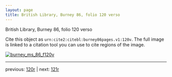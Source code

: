 ```yaml
---
layout: page
title: British Library, Burney 86, folio 120 verso
---
```


British Library, Burney 86, folio 120 verso

Cite this object as `urn:cite2:citebl:burney86pages.v1:120v`.  The full image is linked to a citation tool you can use to cite regions of the image.

[![burney_ms_86_f120v](http://www.homermultitext.org/iipsrv?IIIF=/project/homer/pyramidal/deepzoom/citebl/burney86imgs/v1/burney_ms_86_f120v.tif/full/800,/0/default.jpg)](http://www.homermultitext.org/ict2/?urn=urn:cite2:citebl:burney86imgs.v1:burney_ms_86_f120v) 

---

previous:  [120r](../120r/) | next: [121r](../121r/)